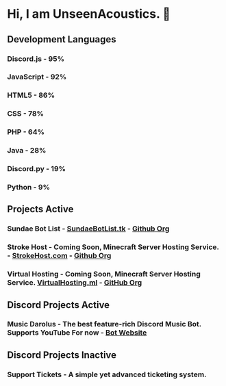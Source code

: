# Hi, I am UnseenAcoustics. 👋

## Development Languages
### Discord.js - 95%
### JavaScript - 92%
### HTML5 - 86%
### CSS - 78%
### PHP - 64%
### Java - 28%
### Discord.py - 19%
### Python - 9%

## Projects Active
### Sundae Bot List - [SundaeBotList.tk](https://sundaebotlist.tk/) - [Github Org](https://github.com/Sundae-Bot-List)
### Stroke Host - Coming Soon, Minecraft Server Hosting Service. - [StrokeHost.com](https://strokehost.com) - [Github Org](https://github.com/StrokeHosting)
### Virtual Hosting - Coming Soon, Minecraft Server Hosting Service. [VirtualHosting.ml](https://virtualhosting.ml) - [GitHub Org](https://github.com/VirtualMCHosting)

## Discord Projects Active
### Music Darolus - The best feature-rich Discord Music Bot. Supports YouTube For now - [Bot Website](https://musicdarolus.tk/)

## Discord Projects Inactive
### Support Tickets - A simple yet advanced ticketing system.

<!--
**UnseenAcoustics/UnseenAcoustics** is a ✨ _special_ ✨ repository because its `README.md` (this file) appears on your GitHub profile.

Here are some ideas to get you started:

- 🔭 I’m currently working on ...
- 🌱 I’m currently learning ...
- 👯 I’m looking to collaborate on ...
- 🤔 I’m looking for help with ...
- 💬 Ask me about ...
- 📫 How to reach me: ...
- 😄 Pronouns: ...
- ⚡ Fun fact: ...
-->
